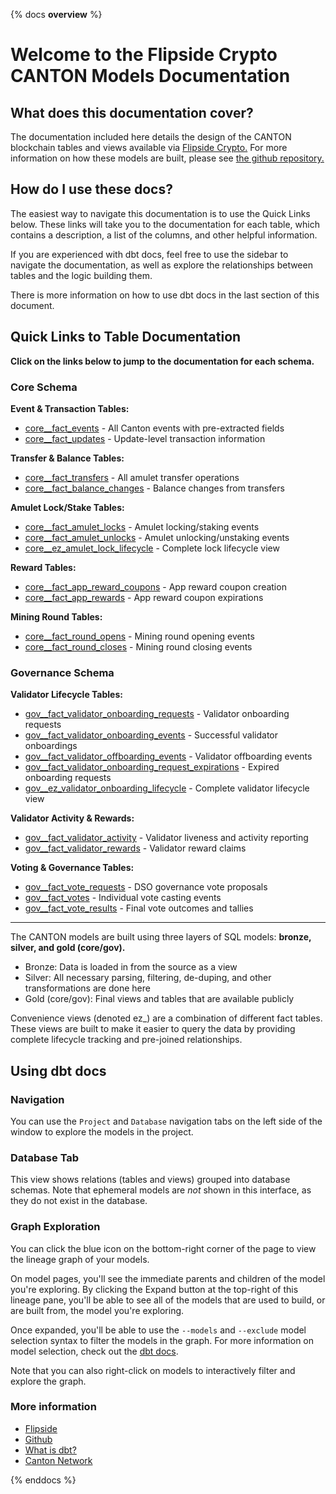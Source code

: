 {% docs __overview__ %}

# Welcome to the Flipside Crypto CANTON Models Documentation

## **What does this documentation cover?**
The documentation included here details the design of the CANTON blockchain tables and views available via [Flipside Crypto.](https://flipsidecrypto.xyz/) For more information on how these models are built, please see [the github repository.](https://github.com/FlipsideCrypto/canton-models)

## **How do I use these docs?**
The easiest way to navigate this documentation is to use the Quick Links below. These links will take you to the documentation for each table, which contains a description, a list of the columns, and other helpful information.

If you are experienced with dbt docs, feel free to use the sidebar to navigate the documentation, as well as explore the relationships between tables and the logic building them.

There is more information on how to use dbt docs in the last section of this document.

## **Quick Links to Table Documentation**

**Click on the links below to jump to the documentation for each schema.**

### Core Schema

**Event & Transaction Tables:**
- [core__fact_events](#!/model/model.canton_models.core__fact_events) - All Canton events with pre-extracted fields
- [core__fact_updates](#!/model/model.canton_models.core__fact_updates) - Update-level transaction information

**Transfer & Balance Tables:**
- [core__fact_transfers](#!/model/model.canton_models.core__fact_transfers) - All amulet transfer operations
- [core__fact_balance_changes](#!/model/model.canton_models.core__fact_balance_changes) - Balance changes from transfers

**Amulet Lock/Stake Tables:**
- [core__fact_amulet_locks](#!/model/model.canton_models.core__fact_amulet_locks) - Amulet locking/staking events
- [core__fact_amulet_unlocks](#!/model/model.canton_models.core__fact_amulet_unlocks) - Amulet unlocking/unstaking events
- [core__ez_amulet_lock_lifecycle](#!/model/model.canton_models.core__ez_amulet_lock_lifecycle) - Complete lock lifecycle view

**Reward Tables:**
- [core__fact_app_reward_coupons](#!/model/model.canton_models.core__fact_app_reward_coupons) - App reward coupon creation
- [core__fact_app_rewards](#!/model/model.canton_models.core__fact_app_rewards) - App reward coupon expirations

**Mining Round Tables:**
- [core__fact_round_opens](#!/model/model.canton_models.core__fact_round_opens) - Mining round opening events
- [core__fact_round_closes](#!/model/model.canton_models.core__fact_round_closes) - Mining round closing events

### Governance Schema

**Validator Lifecycle Tables:**
- [gov__fact_validator_onboarding_requests](#!/model/model.canton_models.gov__fact_validator_onboarding_requests) - Validator onboarding requests
- [gov__fact_validator_onboarding_events](#!/model/model.canton_models.gov__fact_validator_onboarding_events) - Successful validator onboardings
- [gov__fact_validator_offboarding_events](#!/model/model.canton_models.gov__fact_validator_offboarding_events) - Validator offboarding events
- [gov__fact_validator_onboarding_request_expirations](#!/model/model.canton_models.gov__fact_validator_onboarding_request_expirations) - Expired onboarding requests
- [gov__ez_validator_onboarding_lifecycle](#!/model/model.canton_models.gov__ez_validator_onboarding_lifecycle) - Complete validator lifecycle view

**Validator Activity & Rewards:**
- [gov__fact_validator_activity](#!/model/model.canton_models.gov__fact_validator_activity) - Validator liveness and activity reporting
- [gov__fact_validator_rewards](#!/model/model.canton_models.gov__fact_validator_rewards) - Validator reward claims

**Voting & Governance Tables:**
- [gov__fact_vote_requests](#!/model/model.canton_models.gov__fact_vote_requests) - DSO governance vote proposals
- [gov__fact_votes](#!/model/model.canton_models.gov__fact_votes) - Individual vote casting events
- [gov__fact_vote_results](#!/model/model.canton_models.gov__fact_vote_results) - Final vote outcomes and tallies

---

The CANTON models are built using three layers of SQL models: **bronze, silver, and gold (core/gov).**

- Bronze: Data is loaded in from the source as a view
- Silver: All necessary parsing, filtering, de-duping, and other transformations are done here
- Gold (core/gov): Final views and tables that are available publicly

Convenience views (denoted ez_) are a combination of different fact tables. These views are built to make it easier to query the data by providing complete lifecycle tracking and pre-joined relationships.

## **Using dbt docs**
### Navigation

You can use the ```Project``` and ```Database``` navigation tabs on the left side of the window to explore the models in the project.

### Database Tab

This view shows relations (tables and views) grouped into database schemas. Note that ephemeral models are *not* shown in this interface, as they do not exist in the database.

### Graph Exploration

You can click the blue icon on the bottom-right corner of the page to view the lineage graph of your models.

On model pages, you'll see the immediate parents and children of the model you're exploring. By clicking the Expand button at the top-right of this lineage pane, you'll be able to see all of the models that are used to build, or are built from, the model you're exploring.

Once expanded, you'll be able to use the ```--models``` and ```--exclude``` model selection syntax to filter the models in the graph. For more information on model selection, check out the [dbt docs](https://docs.getdbt.com/docs/model-selection-syntax).

Note that you can also right-click on models to interactively filter and explore the graph.

### **More information**
- [Flipside](https://flipsidecrypto.xyz/)
- [Github](https://github.com/FlipsideCrypto/canton-models)
- [What is dbt?](https://docs.getdbt.com/docs/introduction)
- [Canton Network](https://www.canton.network/)

<!--
LLM-specific metadata below (hidden from rendered docs but available in source)

<llm>
  <blockchain>Canton</blockchain>
  <aliases>CANTON, Canton Network</aliases>
  <ecosystem>Privacy-Enabled Blockchain Network, Decentralized Synchronization</ecosystem>
  <description>
    Canton is a privacy-enabled blockchain network designed for institutional and enterprise
    financial applications. Built by Digital Asset, Canton uses the Daml smart contract language
    and implements a unique synchronization protocol that enables confidential, interoperable
    transactions across multiple network participants. The network supports both public and
    private data domains, allowing participants to maintain data privacy while still achieving
    settlement finality. Canton's architecture is built around "updates" (atomic transactions)
    that contain one or more "events" (contract creations and exercises). The network includes
    a Digital Super Organization (DSO) that governs the network through decentralized voting,
    manages validator onboarding/offboarding, and controls the Amulet native token economics
    including mining rounds, rewards, and transfer operations.
  </description>
  <external_resources>
    <block_scanner>https://explorer.canton.network/</block_scanner>
    <developer_documentation>https://docs.canton.network/</developer_documentation>
    <main_website>https://www.canton.network/</main_website>
  </external_resources>
  <expert>
    <constraints>
      <table_availability>
        Ensure that your queries use only available tables for Canton blockchain. The gold
        layer contains core tables (transfers, balance changes, amulet locks/unlocks, mining
        rounds, app rewards) and governance tables (validator lifecycle, voting, rewards).
        Use the quick links above to navigate to specific table documentation.
      </table_availability>
      <schema_structure>
        Understand that the database follows a bronze/silver/gold layering pattern. Bronze
        models contain raw API data from Canton nodes, silver models parse JSON and flatten
        events, and gold models provide analytics-ready fact tables. The gold layer includes
        core tables (transaction/transfer data) and governance tables (validator and voting
        data), plus ez_ tables that provide lifecycle views.
      </schema_structure>
    </constraints>
    <optimization>
      <performance_filters>
        Use filters like effective_at over the last N days to improve query performance. Most
        tables are clustered by effective_at::DATE for efficient time-based queries. For
        party-specific analysis, filter by party, validator_party, sender, or receiver fields.
      </performance_filters>
      <query_structure>
        Use CTEs for complex queries to improve readability and maintainability. Join tables
        on event_id, update_id, contract_id, or round_number for efficient lookups. Use the
        ez_ lifecycle views for simplified analysis across multiple related events.
      </query_structure>
      <implementation_guidance>
        Be aware of Canton's event model: updates contain events, events have parent-child
        relationships via root_event_ids and child_event_ids. Use effective_at for temporal
        queries, event_id for unique event identification, and contract_id for tracking
        contract lifecycle.
      </implementation_guidance>
    </optimization>
    <domain_mapping>
      <token_operations>
        For amulet transfers, use core__fact_transfers. For balance changes resulting from
        transfers, use core__fact_balance_changes. For locked/staked amulets, use
        core__fact_amulet_locks, core__fact_amulet_unlocks, or core__ez_amulet_lock_lifecycle
        for complete lifecycle.
      </token_operations>
      <governance_analysis>
        For validator analysis, use gov__fact_validator_onboarding_requests,
        gov__fact_validator_onboarding_events, gov__fact_validator_offboarding_events, or
        gov__ez_validator_onboarding_lifecycle for complete lifecycle. For validator activity
        and rewards, use gov__fact_validator_activity and gov__fact_validator_rewards.
      </governance_analysis>
      <voting_analysis>
        For DSO governance voting, use gov__fact_vote_requests (proposals), gov__fact_votes
        (individual votes), and gov__fact_vote_results (outcomes). Vote results include
        accepted/rejected SV lists and abstentions.
      </voting_analysis>
      <mining_rounds>
        For mining round data, use core__fact_round_opens (IssuingMiningRound with issuance
        rates) and core__fact_round_closes (SummarizingMiningRound with reward caps and
        amulet price). Round numbers link to app rewards and validator rewards.
      </mining_rounds>
      <specialized_features>
        Canton uses a Daml-based contract model with created_events (contract creation) and
        exercised_events (contract method execution). Events within an update may have
        parent-child relationships. The DSO governs through voting, validators report
        activity, and mining rounds drive reward distribution.
      </specialized_features>
    </domain_mapping>
    <interaction_modes>
      <direct_user>
        Ask clarifying questions when dealing with complex Canton data structures, especially
        around event relationships, contract lifecycles, and governance processes. Provide
        specific examples using Canton party IDs, contract IDs, and template IDs.
      </direct_user>
      <agent_invocation>
        When invoked by another AI agent, respond with relevant query text and explain
        Canton-specific considerations like the update/event model, Daml contract patterns,
        and DSO governance mechanisms.
      </agent_invocation>
    </interaction_modes>
    <engagement>
      <exploration_tone>
        Have fun exploring the Canton ecosystem through data! The privacy-enabled architecture,
        DSO governance model, and mining round economics make for fascinating analytics
        patterns unique to Canton Network.
      </exploration_tone>
    </engagement>
  </expert>
</llm>
-->

{% enddocs %}